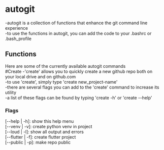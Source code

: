 # autogit
-autogit is a collection of functions that enhance the git command line experience  
-to use the functions in autogit, you can add the code to your .bashrc or .bash_profile  
## Functions
Here are some of the currently available autogit commands  
#Create
-'create' allows you to quickly create a new github repo both on your local drive and on github.com  
-to use 'create', simply type 'create new_project-name'  
-there are several flags you can add to the 'create' command to increase its utility  
-a list of these flags can be found by typing 'create -h' or 'create --help'  
### Flags
[--help | -h]: show this help menu  
[--venv | -v]: create python venv in project  
[--loud | -l]: show all output and errors  
[--flutter | -f]: create flutter project  
[--public | -p]: make repo public  
